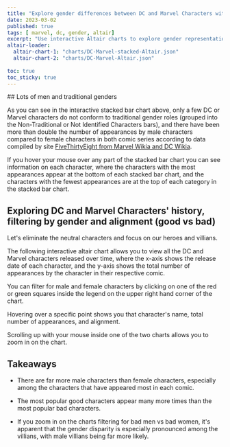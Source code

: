 ```yaml
---
title: "Explore gender differences between DC and Marvel Characters with Altair"
date: 2023-03-02
published: true
tags: [ marvel, dc, gender, altair]
excerpt: "Use interactive Altair charts to explore gender representation in DC and Marvel comics ![](/assets/images/dcmarvel.JPG) "
altair-loader:
  altair-chart-1: "charts/DC-Marvel-stacked-Altair.json"
  altair-chart-2: "charts/DC-Marvel-Altair.json"
  
toc: true
toc_sticky: true
---
```

<div id="altair-chart-1"></div>
## Lots of men and traditional genders

As you can see in the interactive stacked bar chart above, only a few DC or Marvel characters do not conform to 
traditional gender roles (grouped into the Non-Traditional or Not Identified Characters bars), and there have been more than 
double the number of appearances by male characters compared to female characters in both comic series according to data compiled by 
site [FiveThirtyEight from Marvel Wikia and DC Wikia](https://github.com/fivethirtyeight/data/tree/master/comic-characters).

If you hover your mouse over any part of the stacked bar chart you can see information on each character, where the characters with
the most appearances appear at the bottom of each stacked bar chart, and the characters with the fewest appearances are at the top of each category in the
stacked bar chart.

## Exploring DC and Marvel Characters' history, filtering by gender and alignment (good vs bad)

Let's eliminate the neutral characters and focus on our heroes and villians.

The following interactive altair chart allows you to view all the DC and Marvel characters released over time, where the x-axis
shows the release date of each character, and the y-axis shows the total number of appearances by the character in their 
respective comic. 

You can filter for male and female characters by clicking on one of the red or green squares inside the legend on the upper right
hand corner of the chart. 

Hovering over a specific point shows you that character's name, total number of appearances, and alignment.

Scrolling up with your mouse inside one of the two charts allows you to zoom in on the chart.

<div id="altair-chart-2"></div>
 
## Takeaways

- There are far more male characters than female characters, especially among the characters that have appeared most in each comic.

- The most popular good characters appear many more times than the most popular bad characters.

- If you zoom in on the charts filtering for bad men vs bad women, it's apparent that the gender disparity is especially pronounced 
among the villians, with male villians being far more likely.




